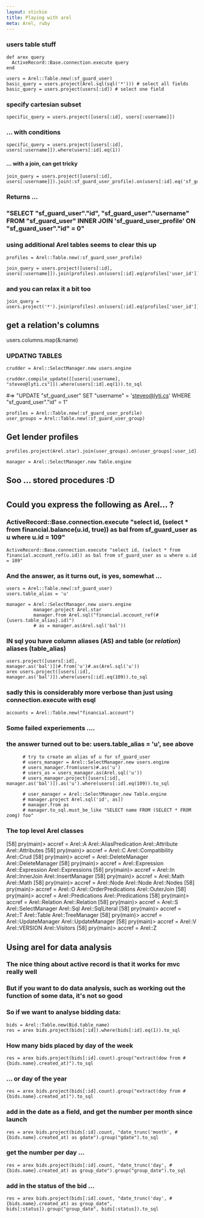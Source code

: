 ```yaml
---
layout: stickie
title: Playing with arel
meta: Arel, ruby
---
```


### users table stuff

    def arex query
      ActiveRecord::Base.connection.execute query
    end

    users = Arel::Table.new(:sf_guard_user)
    basic_query = users.project(Arel.sql(sql('*'))) # select all fields
    basic_query = users.project(users[:id]) # select one field

### specify cartesian subset
    specific_query = users.project([users[:id], users[:username]])

### ... with conditions
    specific_query = users.project([users[:id], users[:username]]).where(users[:id].eq(1))

#### ... with a join, can get tricky
    join_query = users.project([users[:id], users[:username]]).join(:sf_guard_user_profile).on(users[:id].eq('sf_guard_user_profile.user_id'))
### Returns ...
### "SELECT \"sf_guard_user\".\"id\", \"sf_guard_user\".\"username\" FROM \"sf_guard_user\" INNER JOIN 'sf_guard_user_profile' ON \"sf_guard_user\".\"id\" = 0"

### using additional Arel tables seems to clear this up

    profiles = Arel::Table.new(:sf_guard_user_profile)

    join_query = users.project([users[:id], users[:username]]).join(profiles).on(users[:id].eq(profiles['user_id']))

### and you can relax it a bit too

    join_query = users.project('*').join(profiles).on(users[:id].eq(profiles['user_id']))

## get a relation's columns
users.columns.map(&:name)

### UPDATNG TABLES
    crudder = Arel::SelectManager.new users.engine

    crudder.compile_update([[users[:username], "steveo@lyti.cs"]]).where(users[:id].eq(1)).to_sql
#=> "UPDATE \"sf_guard_user\" SET \"username\" = 'steveo@lyti.cs' WHERE \"sf_guard_user\".\"id\" = 1"

    profiles = Arel::Table.new(:sf_guard_user_profile)
    user_groups = Arel::Table.new(:sf_guard_user_group)

## Get lender profiles
    profiles.project(Arel.star).join(user_groups).on(user_groups[:user_id].eq(profiles[:user_id])).where(user_groups[:group_id].eq(3))

    manager = Arel::SelectManager.new Table.engine

## Soo ... stored procedures :D
#
## Could you express the following as Arel... ?
### ActiveRecord::Base.connection.execute "select id, (select * from financial.balance(u.id, true)) as bal from sf_guard_user as u where u.id = 109"
    ActiveRecord::Base.connection.execute "select id, (select * from financial.account_ref(u.id)) as bal from sf_guard_user as u where u.id = 109"

### And the answer, as it turns out, is yes, somewhat ...
    users = Arel::Table.new(:sf_guard_user)
    users.table_alias = 'u'

    manager = Arel::SelectManager.new users.engine
              manager.project Arel.star
              manager.from Arel.sql("financial.account_ref(#{users.table_alias}.id)")
              # as = manager.as(Arel.sql('bal'))

### IN sql you have column aliases (AS) and table (or *relation*) aliases (table_alias)
    users.project([users[:id], manager.as('bal')])#.from('u')#.as(Arel.sql('u'))
    arex users.project([users[:id], manager.as('bal')]).where(users[:id].eq(109)).to_sql

###  sadly this is considerably more verbose than just using connection.execute with esql

    accounts = Arel::Table.new("financial.account")

### Some failed experiements ....
### the answer turned out to be: users.table_alias = 'u', see above

          # try to create an alias of u for sf_guard_user
          # users_manager = Arel::SelectManager.new users.engine
          # users_manager.from(users)#.as('u')
          # users_as = users_manager.as(Arel.sql('u'))
          # users_manager.project([users[:id], manager.as('bal')]).as('u').where(users[:id].eq(109)).to_sql

          # user_manager = Arel::SelectManager.new Table.engine
          # manager.project Arel.sql('id', as])
          # manager.from as
          # manager.to_sql.must_be_like "SELECT name FROM (SELECT * FROM zomg) foo"

### The top level Arel classes

[58] pry(main)> accref = Arel::A
Arel::AliasPredication  Arel::Attribute         Arel::Attributes
[58] pry(main)> accref = Arel::C
Arel::Compatibility  Arel::Crud
[58] pry(main)> accref = Arel::DeleteManager
Arel::DeleteManager
[58] pry(main)> accref = Arel::Expression
Arel::Expression   Arel::Expressions
[58] pry(main)> accref = Arel::In
Arel::InnerJoin      Arel::InsertManager
[58] pry(main)> accref = Arel::Math
Arel::Math
[58] pry(main)> accref = Arel::Node
Arel::Node   Arel::Nodes
[58] pry(main)> accref = Arel::O
Arel::OrderPredications  Arel::OuterJoin
[58] pry(main)> accref = Arel::Predications
Arel::Predications
[58] pry(main)> accref = Arel::Relation
Arel::Relation
[58] pry(main)> accref = Arel::S
Arel::SelectManager  Arel::Sql            Arel::SqlLiteral
[58] pry(main)> accref = Arel::T
Arel::Table        Arel::TreeManager
[58] pry(main)> accref = Arel::UpdateManager
Arel::UpdateManager
[58] pry(main)> accref = Arel::V
Arel::VERSION   Arel::Visitors
[58] pry(main)> accref = Arel::Z


## Using arel for data analysis

### The nice thing about active record is that it works for mvc really well
### But if you want to do data analysis, such as working out the function of some data, it's not so good

### So if we want to analyse bidding data:

    bids = Arel::Table.new(Bid.table_name)
    res = arex bids.project(bids[:id]).where(bids[:id].eq(1)).to_sql

### How many bids placed by day of the week
    res = arex bids.project(bids[:id].count).group("extract(dow from #{bids.name}.created_at)").to_sql

### ... or day of the year
    res = arex bids.project(bids[:id].count).group("extract(doy from #{bids.name}.created_at)").to_sql

### add in the date as a field, and get the number per month since launch
    res = arex bids.project(bids[:id].count, "date_trunc('month', #{bids.name}.created_at) as gdate").group("gdate").to_sql

### get the number per day ...
    res = arex bids.project(bids[:id].count, "date_trunc('day', #{bids.name}.created_at) as group_date").group("group_date").to_sql

### add in the status of the bid ...
    res = arex bids.project(bids[:id].count, "date_trunc('day', #{bids.name}.created_at) as group_date", bids[:status]).group("group_date", bids[:status]).to_sql


